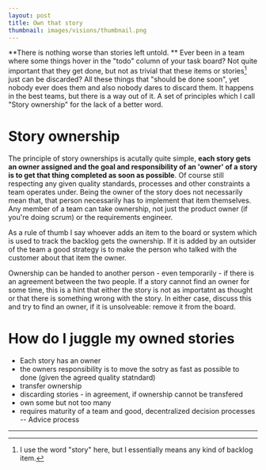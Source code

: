 ```yaml
---
layout: post
title: Own that story
thumbnail: images/visions/thumbnail.png
---
```


**There is nothing worse than stories left untold. ** Ever been in a team where some things hover in the "todo" column of your task board? Not quite important that they get done, but not as trivial that these items or stories[^1] just can be discarded? All these things that "should be done soon", yet nobody ever does them and also nobody dares to discard them. It happens in the best teams, but there is a way out of it. A set of principles which I call "Story ownership" for the lack of a better word. 

# Story ownership

The principle of story ownerships is acutally quite simple, **each story gets an owner assigned and the goal and responsibility of an 'owner' of a story is to get that thing completed as soon as possible**. Of course still respecting any given quality standards, processes and other constraints a team operates under. Being the owner of the story does not necessarily mean that, that person necessarily has to implement that item themselves. Any member of a team can take ownership, not just the product owner (if you're doing scrum) or the requirements engineer. 

As a rule of thumb I say whoever adds an item to the board or system which is used to track the backlog gets the ownership. If it is added by an outsider of the team a good strategy is to make the person who talked with the customer about that item the owner. 

Ownership can be handed to another person - even temporarily - if there is an agreement between the two people. If a story cannot find an owner for some time, this is a hint that either the story is not as importatnt as thought or that there is something wrong with the story. In either case, discuss this and try to find an owner, if it is unsolveable: remove it from the board. 

# How do I juggle my owned stories

 



- Each story has an owner
- the owners responsibility is to move the sotry as fast as possible to done (given the agreed quality statndard)
- transfer ownership
- discarding stories - in agreement, if ownership cannot be transfered
- own some but not too many
- requires maturity of a team and good, decentralized decision processes -- Advice process
---
[^1]: I use the word "story" here, but I essentially means any kind of backlog item.

